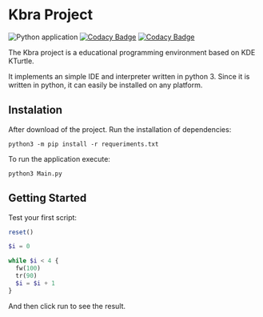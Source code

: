 Kbra Project
============

![Python application](https://github.com/guilherme-fafic/Kbra/workflows/Python%20application/badge.svg)
[![Codacy Badge](https://app.codacy.com/project/badge/Grade/9647d5a003b24c6a8c25c58358c11ddd)](https://www.codacy.com/manual/guilherme.fafic/Kbra?utm_source=github.com&amp;utm_medium=referral&amp;utm_content=guilherme-fafic/Kbra&amp;utm_campaign=Badge_Grade)
[![Codacy Badge](https://app.codacy.com/project/badge/Coverage/9647d5a003b24c6a8c25c58358c11ddd)](https://www.codacy.com/manual/guilherme.fafic/Kbra?utm_source=github.com&utm_medium=referral&utm_content=guilherme-fafic/Kbra&utm_campaign=Badge_Coverage)

The Kbra project is a educational programming environment based on KDE KTurtle.

It implements an simple IDE and interpreter written in python 3. Since it is written in python, it can easily be installed on any platform.

## Instalation


After download of the project. Run the installation of dependencies:

``` python3 -m pip install -r requeriments.txt ```

To run the application execute:

``` python3 Main.py ```

## Getting Started

Test your first script:

```php
reset()

$i = 0

while $i < 4 {
  fw(100)
  tr(90)
  $i = $i + 1
}

```

And then click run to see the result.
